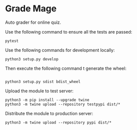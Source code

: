 # Grade Mage

Auto grader for online quiz.

Use the following command to ensure all the tests are passed:

```
pytest
```

Use the following commands for development locally:

```
python3 setup.py develop
```


Then execute the following command t generate the wheel:

```

python3 setup.py sdist bdist_wheel
```

Upload the module to test server:

```
python3 -m pip install --upgrade twine
python3 -m twine upload --repository testpypi dist/*
```

Distribute the module to production server:

```
python3 -m twine upload --repository pypi dist/*
```